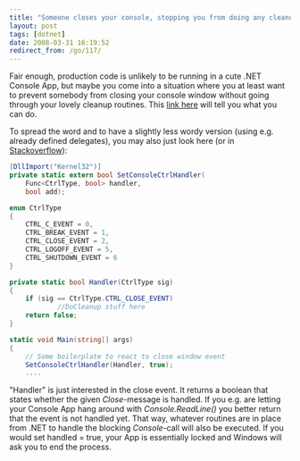 ```yaml
---
title: "Someone closes your console, stopping you from doing any cleanup?"
layout: post
tags: [dotnet]
date: 2008-03-31 16:19:52
redirect_from: /go/117/
---
```


Fair enough, production code is unlikely to be running in a cute .NET Console App, but maybe you come into a situation where you at least want to prevent somebody from closing your console window without going through your lovely cleanup routines. This [link here](http://www.msnewsgroups.net/group/microsoft.public.dotnet.languages.csharp/topic10229.aspx) will tell you what you can do.

To spread the word and to have a slightly less wordy version (using e.g. already defined delegates), you may also just look here (or in [Stackoverflow][1]):

```csharp
[DllImport("Kernel32")]
private static extern bool SetConsoleCtrlHandler(
    Func<CtrlType, bool> handler, 
    bool add);

enum CtrlType
{
    CTRL_C_EVENT = 0,
    CTRL_BREAK_EVENT = 1,
    CTRL_CLOSE_EVENT = 2,
    CTRL_LOGOFF_EVENT = 5,
    CTRL_SHUTDOWN_EVENT = 6
}

private static bool Handler(CtrlType sig)
{
    if (sig == CtrlType.CTRL_CLOSE_EVENT)
            //DoCleanup stuff here
    return false;
}

static void Main(string[] args)
{
    // Some boilerplate to react to close window event
    SetConsoleCtrlHandler(Handler, true);
    ....
```

"Handler" is just interested in the close event. It returns a boolean that states whether the given _Close_-message is handled. If you e.g. are letting your Console App hang around with _Console.ReadLine()_ you better return that the event is not handled yet. That way, whatever routines are in place from .NET to handle the blocking _Console_-call will also be executed. If you would set handled = true, your App is essentially locked and Windows will ask you to end the process.

[1]: https://stackoverflow.com/a/474743/51428